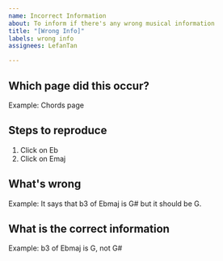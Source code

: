 ```yaml
---
name: Incorrect Information
about: To inform if there's any wrong musical information
title: "[Wrong Info]"
labels: wrong info
assignees: LefanTan

---
```


## Which page did this occur?
Example: Chords page

## Steps to reproduce
1. Click on Eb 
2. Click on Emaj

## What's wrong
Example: It says that b3 of Ebmaj is G# but it should be G. 

## What is the correct information
Example: b3 of Ebmaj is G, not G#
